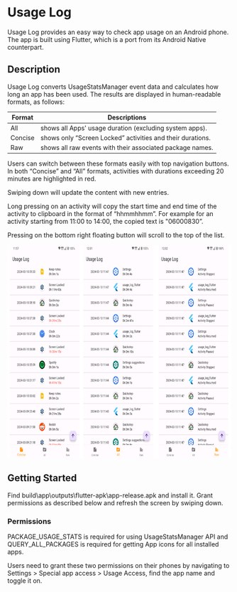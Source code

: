 # Usage Log

Usage Log provides an easy way to check app usage on an Android phone.
The app is built using Flutter, which is a port from its Android Native
counterpart.

## Description

Usage Log converts UsageStatsManager event data and calculates how long
an app has been used. The results are displayed in human-readable
formats, as follows:

| **Format** | **Descriptions**                                           |
|------------|------------------------------------------------------------|
| All        | shows all Apps' usage duration (excluding system apps).    |
| Concise    | shows only “Screen Locked” activities and their durations. |
| Raw        | shows all raw events with their associated package names.  |

Users can switch between these formats easily with top navigation
buttons. In both “Concise” and “All” formats, activities with durations
exceeding 20 minutes are highlighted in red.

Swiping down will update the content with new entries.

Long pressing on an activity will copy the start time and end time of
the activity to clipboard in the format of “hhmmhhmm”. For example for
an activity starting from 11:00 to 14:00, the copied text is "06000830”.

Pressing on the bottom right floating button will scroll to the top of
the list.

<img src="_imgs/media/image1.png"
style="width:7.66025in;height:5.00348in" />

## Getting Started

Find build\app\outputs\flutter-apk\app-release.apk and install it. Grant
permissions as described below and refresh the screen by swiping down.

### Permissions

PACKAGE_USAGE_STATS is required for using UsageStatsManager API and
QUERY_ALL_PACKAGES is required for getting App icons for all installed
apps.

Users need to grant these two permissions on their phones by navigating
to Settings \> Special app access \> Usage Access, find the app name and
toggle it on.
